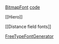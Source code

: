 [BitmapFont](http://libgdx.badlogicgames.com/nightlies/docs/api/com/badlogic/gdx/graphics/g2d/BitmapFont.html) [code](https://github.com/libgdx/libgdx/blob/master/gdx/src/com/badlogic/gdx/graphics/g2d/BitmapFont.java)

[[Hiero]]

[[Distance field fonts]]

[FreeTypeFontGenerator](http://www.badlogicgames.com/wordpress/?p=2300)